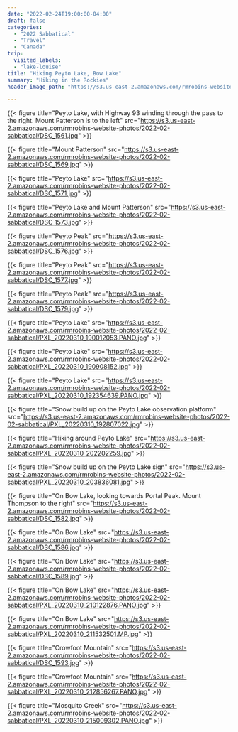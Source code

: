 ```yaml
---
date: "2022-02-24T19:00:00-04:00"
draft: false
categories:
  - "2022 Sabbatical"
  - "Travel"
  - "Canada"
trip:
  visited_labels:
  - "lake-louise"
title: "Hiking Peyto Lake, Bow Lake"
summary: "Hiking in the Rockies"
header_image_path: "https://s3.us-east-2.amazonaws.com/rmrobins-website-photos/2022-02-sabbatical/PXL_20220310_203836081.jpg"

---
```


{{< figure title="Peyto Lake, with Highway 93 winding through the pass to the right. Mount Patterson is to the left" src="https://s3.us-east-2.amazonaws.com/rmrobins-website-photos/2022-02-sabbatical/DSC_1561.jpg" >}}

{{< figure title="Mount Patterson" src="https://s3.us-east-2.amazonaws.com/rmrobins-website-photos/2022-02-sabbatical/DSC_1569.jpg" >}}

{{< figure title="Peyto Lake" src="https://s3.us-east-2.amazonaws.com/rmrobins-website-photos/2022-02-sabbatical/DSC_1571.jpg" >}}

{{< figure title="Peyto Lake and Mount Patterson" src="https://s3.us-east-2.amazonaws.com/rmrobins-website-photos/2022-02-sabbatical/DSC_1573.jpg" >}}

{{< figure title="Peyto Peak" src="https://s3.us-east-2.amazonaws.com/rmrobins-website-photos/2022-02-sabbatical/DSC_1576.jpg" >}}

{{< figure title="Peyto Peak" src="https://s3.us-east-2.amazonaws.com/rmrobins-website-photos/2022-02-sabbatical/DSC_1577.jpg" >}}

{{< figure title="Peyto Peak" src="https://s3.us-east-2.amazonaws.com/rmrobins-website-photos/2022-02-sabbatical/DSC_1579.jpg" >}}

{{< figure title="Peyto Lake" src="https://s3.us-east-2.amazonaws.com/rmrobins-website-photos/2022-02-sabbatical/PXL_20220310_190012053.PANO.jpg" >}}

{{< figure title="Peyto Lake" src="https://s3.us-east-2.amazonaws.com/rmrobins-website-photos/2022-02-sabbatical/PXL_20220310_190908152.jpg" >}}

{{< figure title="Peyto Lake" src="https://s3.us-east-2.amazonaws.com/rmrobins-website-photos/2022-02-sabbatical/PXL_20220310_192354639.PANO.jpg" >}}

{{< figure title="Snow build up on the Peyto Lake observation platform" src="https://s3.us-east-2.amazonaws.com/rmrobins-website-photos/2022-02-sabbatical/PXL_20220310_192807022.jpg" >}}

{{< figure title="Hiking around Peyto Lake" src="https://s3.us-east-2.amazonaws.com/rmrobins-website-photos/2022-02-sabbatical/PXL_20220310_202202259.jpg" >}}

{{< figure title="Snow build up on the Peyto Lake sign" src="https://s3.us-east-2.amazonaws.com/rmrobins-website-photos/2022-02-sabbatical/PXL_20220310_203836081.jpg" >}}


{{< figure title="On Bow Lake, looking towards Portal Peak. Mount Thompson to the right" src="https://s3.us-east-2.amazonaws.com/rmrobins-website-photos/2022-02-sabbatical/DSC_1582.jpg" >}}

{{< figure title="On Bow Lake" src="https://s3.us-east-2.amazonaws.com/rmrobins-website-photos/2022-02-sabbatical/DSC_1586.jpg" >}}

{{< figure title="On Bow Lake" src="https://s3.us-east-2.amazonaws.com/rmrobins-website-photos/2022-02-sabbatical/DSC_1589.jpg" >}}

{{< figure title="On Bow Lake" src="https://s3.us-east-2.amazonaws.com/rmrobins-website-photos/2022-02-sabbatical/PXL_20220310_210122876.PANO.jpg" >}}

{{< figure title="On Bow Lake" src="https://s3.us-east-2.amazonaws.com/rmrobins-website-photos/2022-02-sabbatical/PXL_20220310_211532501.MP.jpg" >}}


{{< figure title="Crowfoot Mountain" src="https://s3.us-east-2.amazonaws.com/rmrobins-website-photos/2022-02-sabbatical/DSC_1593.jpg" >}}

{{< figure title="Crowfoot Mountain" src="https://s3.us-east-2.amazonaws.com/rmrobins-website-photos/2022-02-sabbatical/PXL_20220310_212856267.PANO.jpg" >}}


{{< figure title="Mosquito Creek" src="https://s3.us-east-2.amazonaws.com/rmrobins-website-photos/2022-02-sabbatical/PXL_20220310_215009302.PANO.jpg" >}}
